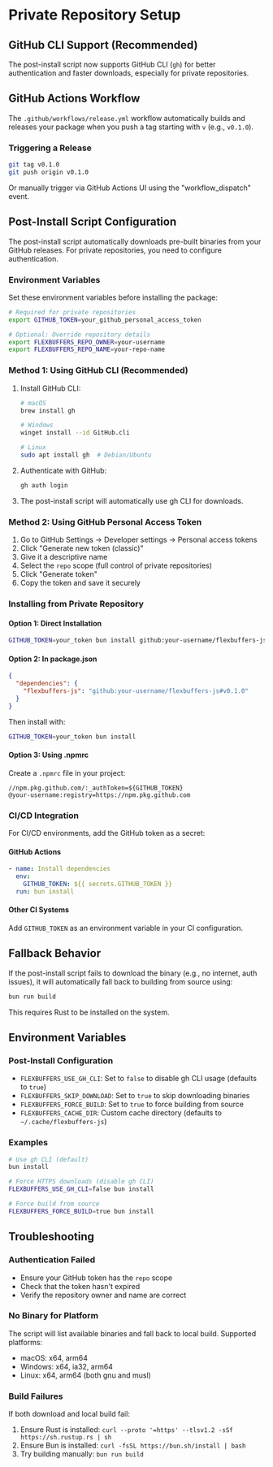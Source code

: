 # Private Repository Setup

## GitHub CLI Support (Recommended)

The post-install script now supports GitHub CLI (`gh`) for better authentication and faster downloads, especially for private repositories.

## GitHub Actions Workflow

The `.github/workflows/release.yml` workflow automatically builds and releases your package when you push a tag starting with `v` (e.g., `v0.1.0`).

### Triggering a Release

```bash
git tag v0.1.0
git push origin v0.1.0
```

Or manually trigger via GitHub Actions UI using the "workflow_dispatch" event.

## Post-Install Script Configuration

The post-install script automatically downloads pre-built binaries from your GitHub releases. For private repositories, you need to configure authentication.

### Environment Variables

Set these environment variables before installing the package:

```bash
# Required for private repositories
export GITHUB_TOKEN=your_github_personal_access_token

# Optional: Override repository details
export FLEXBUFFERS_REPO_OWNER=your-username
export FLEXBUFFERS_REPO_NAME=your-repo-name
```

### Method 1: Using GitHub CLI (Recommended)

1. Install GitHub CLI:
   ```bash
   # macOS
   brew install gh
   
   # Windows
   winget install --id GitHub.cli
   
   # Linux
   sudo apt install gh  # Debian/Ubuntu
   ```

2. Authenticate with GitHub:
   ```bash
   gh auth login
   ```

3. The post-install script will automatically use gh CLI for downloads.

### Method 2: Using GitHub Personal Access Token

1. Go to GitHub Settings → Developer settings → Personal access tokens
2. Click "Generate new token (classic)"
3. Give it a descriptive name
4. Select the `repo` scope (full control of private repositories)
5. Click "Generate token"
6. Copy the token and save it securely

### Installing from Private Repository

#### Option 1: Direct Installation
```bash
GITHUB_TOKEN=your_token bun install github:your-username/flexbuffers-js
```

#### Option 2: In package.json
```json
{
  "dependencies": {
    "flexbuffers-js": "github:your-username/flexbuffers-js#v0.1.0"
  }
}
```

Then install with:
```bash
GITHUB_TOKEN=your_token bun install
```

#### Option 3: Using .npmrc
Create a `.npmrc` file in your project:
```
//npm.pkg.github.com/:_authToken=${GITHUB_TOKEN}
@your-username:registry=https://npm.pkg.github.com
```

### CI/CD Integration

For CI/CD environments, add the GitHub token as a secret:

#### GitHub Actions
```yaml
- name: Install dependencies
  env:
    GITHUB_TOKEN: ${{ secrets.GITHUB_TOKEN }}
  run: bun install
```

#### Other CI Systems
Add `GITHUB_TOKEN` as an environment variable in your CI configuration.

## Fallback Behavior

If the post-install script fails to download the binary (e.g., no internet, auth issues), it will automatically fall back to building from source using:
```bash
bun run build
```

This requires Rust to be installed on the system.

## Environment Variables

### Post-Install Configuration

- `FLEXBUFFERS_USE_GH_CLI`: Set to `false` to disable gh CLI usage (defaults to `true`)
- `FLEXBUFFERS_SKIP_DOWNLOAD`: Set to `true` to skip downloading binaries
- `FLEXBUFFERS_FORCE_BUILD`: Set to `true` to force building from source
- `FLEXBUFFERS_CACHE_DIR`: Custom cache directory (defaults to `~/.cache/flexbuffers-js`)

### Examples

```bash
# Use gh CLI (default)
bun install

# Force HTTPS downloads (disable gh CLI)
FLEXBUFFERS_USE_GH_CLI=false bun install

# Force build from source
FLEXBUFFERS_FORCE_BUILD=true bun install
```

## Troubleshooting

### Authentication Failed
- Ensure your GitHub token has the `repo` scope
- Check that the token hasn't expired
- Verify the repository owner and name are correct

### No Binary for Platform
The script will list available binaries and fall back to local build. Supported platforms:
- macOS: x64, arm64
- Windows: x64, ia32, arm64
- Linux: x64, arm64 (both gnu and musl)

### Build Failures
If both download and local build fail:
1. Ensure Rust is installed: `curl --proto '=https' --tlsv1.2 -sSf https://sh.rustup.rs | sh`
2. Ensure Bun is installed: `curl -fsSL https://bun.sh/install | bash`
3. Try building manually: `bun run build`